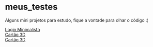 # meus_testes
Alguns mini projetos para estudo, fique a vontade para olhar o código :)
<div>
<a href="https://viniciuslavouraa.github.io/meus_testes/CSS_training/login_minimalista/login.html" target="_blank">Login Minimalista</a>
</div>
<div>
<a href="https://viniciuslavouraa.github.io/meus_testes/CSS_training/credit-card/credit_card.html" target="_blank">Cartão 3D</a>
</div>
<div>
<a href="https://github.com/viniciuslavouraa/meus_testes/CSS_training/landingpage01/index.htmll" target="_blank">Cartão 3D</a>
</div>
